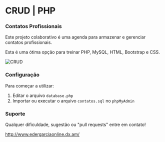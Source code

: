 # CRUD | PHP
### Contatos Profissionais
Este projeto colaborativo é uma agenda para armazenar e gerenciar contatos profissionais.

Esta é uma ótima opção para treinar PHP, MySQL, HTML, Bootstrap e CSS.

<img alt="CRUD" src="https://i.imgur.com/zgQUp7b.jpg"/>

### Configuração
Para começar a utilizar:
1) Editar o arquivo `database.php`
2) Importar ou executar o arquivo `contatos.sql` no `phpMyAdmin`

### Suporte
Qualquer dificuldade, sugestão ou "pull requests" entre em contato!

<a href="http://www.edergarciaonline.dx.am/" target="_blank">http://www.edergarciaonline.dx.am/</a> 
